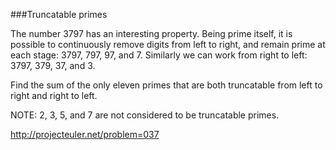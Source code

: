 ###Truncatable primes

The number 3797 has an interesting property. Being prime itself, it is possible
to continuously remove digits from left to right, and remain prime at each
stage: 3797, 797, 97, and 7. Similarly we can work from right to left: 3797,
379, 37, and 3.

Find the sum of the only eleven primes that are both truncatable from left to
right and right to left.

NOTE: 2, 3, 5, and 7 are not considered to be truncatable primes.

http://projecteuler.net/problem=037
